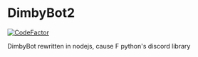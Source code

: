 # DimbyBot2

[![CodeFactor](https://www.codefactor.io/repository/github/bpeters132/dimbybot2/badge?s=1a2e280647d090d7e4ed819bd77904ce59e39fec)](https://www.codefactor.io/repository/github/bpeters132/dimbybot2)


DimbyBot rewritten in nodejs, cause F python's discord library
